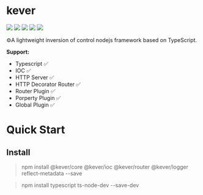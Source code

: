 # kever

[![](https://img.shields.io/travis/hubvue/kever/master)](https://travis-ci.org/hubvue/kever)
![](https://img.shields.io/npm/v/kever)
![](https://img.shields.io/github/languages/code-size/hubvue/kever)
![](https://img.shields.io/npm/l/kever)
![](https://img.shields.io/npm/dm/kever)

⚙A lightweight inversion of control nodejs framework based on TypeScript.

**Support:**

- Typescript ✅
- IOC ✅
- HTTP Server ✅
- HTTP Decorator Router ✅
- Router Plugin ✅
- Porperty Plugin ✅
- Global Plugin ✅

# Quick Start

## Install

> npm install @kever/core @kever/ioc @kever/router @kever/logger reflect-metadata --save

> npm install typescript ts-node-dev --save-dev

